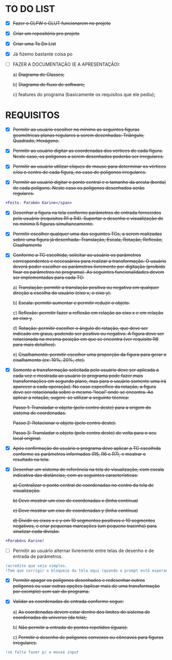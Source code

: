 # TO DO LIST

- [x] ~~Fazer o GLFW e GLUT funcionarem no projeto~~
- [x] ~~Criar um repositório pro projeto~~
- [x] ~~Criar uma To Do List~~
- [x] Já fizemo bastante coisa po
- [ ] FAZER A DOCUMENTAÇÃO (E A APRESENTAÇÃO):

    a) ~~Diagrama de Classes;~~
    
    b) ~~Diagrama de fluxo de software;~~
    
    c) features do programa (basicamente os requisitos que ele pediu);
    

# REQUISITOS
- [x] ~~Permitir ao usuário escolher no mínimo as seguintes figuras geométricas planas regulares a serem desenhadas: Triângulo, Quadrado, Hexágono.~~
- [x] ~~Permitir ao usuário digitar as coordenadas dos vértices de cada figura. Neste caso, os polígonos a serem desenhados poderão ser irregulares.~~
- [x] ~~Permitir ao usuário utilizar cliques de mouse para determinar os vértices e/ou o centro de cada figura, no caso de polígonos irregulares.~~

- [x] ~~Permitir ao usuário digitar o ponto central e o tamanho da aresta (borda) de cada polígono. Neste caso os polígonos desenhados serão regulares.~~ 

``` diff
+Feito. Parabén Karine</span>
```
- [x] ~~Desenhar a figura na tela conforme parâmetros de entrada fornecidos pelo usuário (requisitos R1 a R4). Suportar o desenho e visualização de no mínimo 5 figuras simultaneamente.~~

- [x] ~~Permitir escolher qualquer uma das seguintes TGs, a serem realizadas sobre uma figura já desenhada: Translação, Escala, Rotação, Reflexão, Cisalhamento~~
- [x] ~~Conforme a TG escolhida, solicitar ao usuário os parâmetros correspondentes e necessários para realizar a transformação. O usuário deverá poder escolher os parâmetros livremente por digitação (proibido fixar os parâmetros no programa). 
As seguintes funcionalidades devem ser implementadas para cada TG:~~

    a) ~~Translação: permitir a translação positiva ou negativa em qualquer direção a  escolha do usuário (eixo x, o eixo y).~~

    b) ~~Escala: permitir aumentar e permitir reduzir o objeto.~~

    c) ~~Reflexão: permitir fazer a reflexão em relação ao eixo x e em relação ao eixo y~~.

    d) ~~Rotação: permitir escolher o ângulo de rotação, que deve ser indicado em graus, podendo ser positivo ou negativo. A figura deve ser rotacionada na mesma posição em que se encontra (ver requisito R8 para mais detalhes).~~

    e) ~~Cisalhamento: permitir escolher uma proporção da figura para gerar o cisalhamento (ex: 10%, 20%, etc).~~ 

- [x] ~~Somente a transformação solicitada pelo usuário deve ser aplicada a cada vez e mostrada ao usuário (o programa pode fazer mais transformações em segundo plano, mas para o usuário somente uma irá aparecer a cada operação). 
No caso específico da rotação, a figura deve ser rotacionada sobre o mesmo “local” onde se encontra. Ao aplicar a rotação, sugere-se utilizar a seguinte técnica:~~

  ~~Passo 1: Transladar o objeto (pelo centro deste) para a origem do sistema de coordenadas.~~

  ~~Passo 2: Rotacionar o objeto (pelo centro deste).~~

  ~~Passo 3: Transladar o objeto (pelo centro deste) de volta para o seu local original.~~

- [x] ~~Após confirmação do usuário o programa deve aplicar a TG escolhida conforme os parâmetros informados (R5, R6 e R7), e mostrar o resultado na tela.~~
- [x] ~~Desenhar um sistema de referência na tela de visualização, com escala indicativa das distâncias, com as seguintes características:~~

    ~~a) Centralizar o ponto central de coordenadas no centro da tela de visualização.~~

    ~~b) Deve mostrar um eixo de coordenadas x (linha contínua)~~

    ~~c) Deve mostrar um eixo de coordenadas y (linha contínua)~~

    ~~d) Dividir os eixos x e y em 10 segmentos positivos e 10 segmentos negativos, e criar pequenas marcações (um pequeno tracinho) para sinalizar cada divisão.~~

```diff
+Parabéns Karine!
```

- [ ] Permitir ao usuário alternar livremente entre telas de desenho e de entrada de parâmetros.
  
```diff
!acredito que seja simples.
!Tem que corrigir o bloqueio da tela aqui (quando o prompt está esperando por um input do usuário)
``` 

- [x] ~~Permitir apagar os polígonos desenhados e redesenhar outros polígonos ou usar outras opções (aplicar mais de uma transformação por exemplo) sem sair do programa.~~

- [x] ~~Validar as coordenadas de entrada conforme segue:~~

    a) ~~As coordenadas devem estar dentro dos limites do sistema de coordenadas do universo (da tela);~~
    
    b) ~~Não permitir a entrada de pontos repetidos (iguais).~~
    
    c) ~~Permitir o desenho de polígonos convexos ou côncavos para figuras irregulares.~~

```diff
!só falta fazer p/ o mouse input
```
